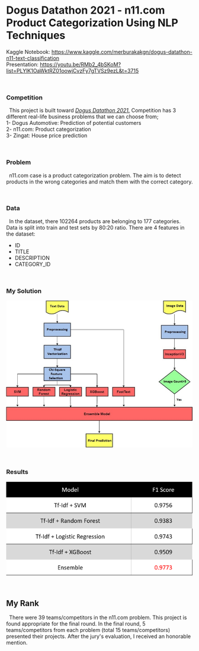 # Dogus Datathon 2021 - n11.com Product Categorization Using NLP Techniques

Kaggle Notebook: https://www.kaggle.com/merburakakgn/dogus-datathon-n11-text-classification  
Presentation: https://youtu.be/RMb2_4bSKoM?list=PLYlK1OaWktRZ01oowjCvzFy7gTVSz9ezL&t=3715

&nbsp;

### Competition
&nbsp; This project is built toward [*Dogus Datathon 2021.*](https://dogusdatathon.com) Competition has 3 different real-life business problems that we can choose from;  
1- Dogus Automotive: Prediction of potential customers  
2- n11.com: Product categorization   
3- Zingat: House price prediction  

&nbsp;

### Problem
&nbsp;  n11.com case is a product categorization problem. The aim is to detect products in the wrong categories and match them with the correct category. 

&nbsp;

### Data
&nbsp;  In the dataset, there 102264 products are belonging to 177 categories. Data is split into train and test sets by 80:20 ratio. There are 4 features in the dataset: 
- ID  
- TITLE  
- DESCRIPTION  
- CATEGORY_ID  

&nbsp;

### My Solution
![alt text](https://github.com/akgunburak/Product_Categorization_NLP-Image_Processing/blob/master/data/model_flow_eng.jpg)

&nbsp;

### Results
![alt text](https://github.com/akgunburak/Product_Categorization_NLP-Image_Processing/blob/master/data/results.PNG)

&nbsp;

## My Rank
&nbsp; There were 39 teams/competitors in the n11.com problem. This project is found appropriate for the final round. In the final round, 5 teams/competitors from each problem (total 15 teams/competitors) presented their projects. After the jury's evaluation, I received an honorable mention.
